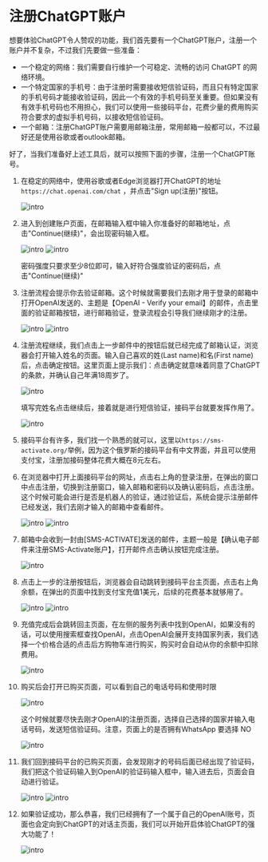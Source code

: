 # 注册ChatGPT账户

想要体验ChatGPT令人赞叹的功能，我们首先要有一个ChatGPT账户，注册一个账户并不复杂，不过我们先要做一些准备：

* 一个稳定的网络：我们需要自行维护一个可稳定、流畅的访问 ChatGPT 的网络环境。
* 一个特定国家的手机号：由于注册时需要接收短信验证码，而且只有特定国家的手机号码才能接收验证码，因此一个有效的手机号码至关重要。但如果没有有效手机号码也不用担心，我们可以使用一些接码平台，花费少量的费用购买符合要求的虚拟手机号码，以接收短信验证码。
* 一个邮箱：注册ChatGPT账户需要用邮箱注册，常用邮箱一般都可以，不过最好还是使用谷歌或者outlook邮箱。

好了，当我们准备好上述工具后，就可以按照下面的步骤，注册一个ChatGPT账号。
   
1. 在稳定的网络中，使用谷歌或者Edge浏览器打开ChatGPT的地址 ```https://chat.openai.com/chat``` ，并点击"Sign up(注册)"按钮。
   
   ![intro](../images/webpage/reg_signup.png)

2. 进入到创建账户页面，在邮箱输入框中输入你准备好的邮箱地址，点击"Continue(继续)"，会出现密码输入框。

   ![intro](../images/webpage/reg_continue.png)
   ![intro](../images/webpage/reg_passwd.png)

   密码强度只要求至少8位即可，输入好符合强度验证的密码后，点击"Continue(继续)"

3. 注册流程会提示你去验证邮箱。这个时候就需要我们去刚才用于登录的邮箱中打开OpenAI发送的、主题是【OpenAI - Verify your email】的邮件，点击里面的验证邮箱按钮，进行邮箱验证，登录流程会引导我们继续刚才的注册。
   
   ![intro](../images/webpage/reg_verifyemail.png)
   ![intro](../images/webpage/reg_verifyemail2.png)

4. 注册流程继续，我们点击上一步邮件中的按钮后就已经完成了邮箱认证，浏览器会打开输入姓名的页面。输入自己喜欢的姓(Last name)和名(First name)后，点击确定按钮。这里页面上提示我们：点击确定就意味着同意了ChatGPT的条款，并确认自己年满18周岁了。
   
   ![intro](../images/webpage/reg_name.png)

   填写完姓名点击继续后，接着就是进行短信验证，接码平台就要发挥作用了。

   ![intro](../images/webpage/reg_phone.png)

5. 接码平台有许多，我们找一个熟悉的就可以，这里以```https://sms-activate.org/```举例，因为这个俄罗斯的接码平台有中文界面，并且可以使用支付宝，注册加接码整体花费大概在8元左右。
   
6. 在浏览器中打开上面接码平台的网址，点击右上角的登录注册，在弹出的窗口中点击注册，切换到注册窗口，输入邮箱和密码以及确认密码后，点击注册。这个时候可能会进行是否是机器人的验证，通过验证后，系统会提示注册邮件已经发送，我们去刚才输入的邮箱中查看邮件。
   
   ![intro](../images/webpage/reg_smsreg.png)
   ![intro](../images/webpage/reg_smsreg2.png)

7. 邮箱中会收到一封由[SMS-ACTIVATE]发送的邮件，主题一般是【确认电子邮件来注册SMS-Activate账户】，打开邮件点击确认按钮完成注册。
   
   ![intro](../images/webpage/reg_smsreg3.png)

8. 点击上一步的注册按钮后，浏览器会自动跳转到接码平台主页面，点击右上角余额，在弹出的页面中找到支付宝充值1美元，后续的花费基本就够用了。
   
   ![intro](../images/webpage/reg_smsreg_charg.png)
   ![intro](../images/webpage/reg_smsreg_charg2.png)

9. 充值完成后会跳转回主页面，在左侧的服务列表中找到OpenAI，如果没有的话，可以使用搜索框查找OpenAI，点击OpenAI会展开支持国家列表，我们选择一个价格合适的点击后方购物车进行购买，购买时会自动从你的余额中扣除费用。

   ![intro](../images/webpage/reg_smsreg_buy.png)

10. 购买后会打开已购买页面，可以看到自己的电话号码和使用时限
    
    ![intro](../images/webpage/reg_smsreg_buy2.png)
    
    这个时候就要尽快去刚才OpenAI的注册页面，选择自己选择的国家并输入电话号码，发送短信验证码。注意，页面上的是否拥有WhatsApp 要选择 NO
    
    ![intro](../images/webpage/reg_sendsms.png)

11. 我们回到接码平台的已购买页面，会发现刚才的号码后面已经出现了验证码，我们把这个验证码输入到OpenAI的验证码输入框中，输入进去后，页面会自动进行验证。
    
    ![intro](../images/webpage/reg_sendsms2.png)
    ![intro](../images/webpage/reg_sendsms3.png)

12. 如果验证成功，那么恭喜，我们已经拥有了一个属于自己的OpenAI账号，页面也会定向到ChatGPT的对话主页面，我们可以开始开启体验ChatGPT的强大功能了！
    
    ![intro](../images/webpage/reg_success.png)
